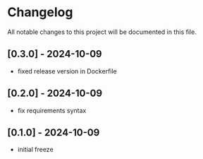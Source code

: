 # Changelog

All notable changes to this project will be documented in this file.

## [0.3.0] - 2024-10-09
- fixed release version in Dockerfile

## [0.2.0] - 2024-10-09
- fix requirements syntax

## [0.1.0] - 2024-10-09
- initial freeze

